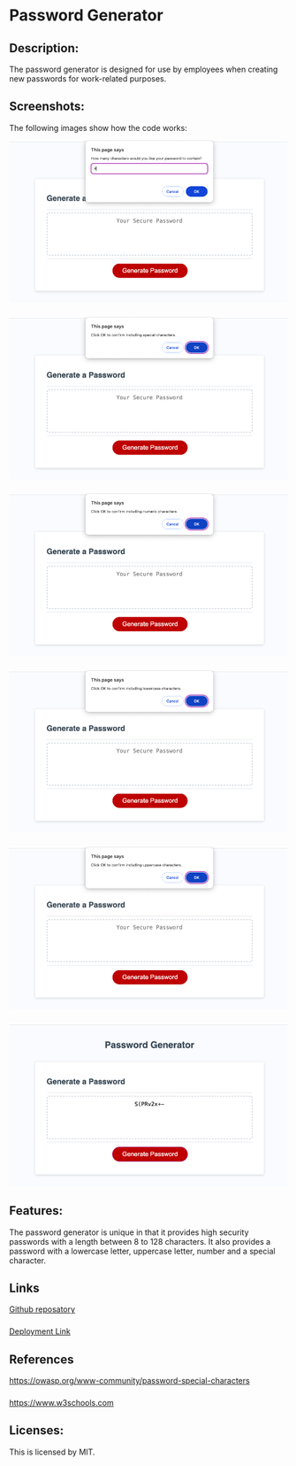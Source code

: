 # Password Generator

## Description:
The password generator is designed for use by employees when creating new passwords for work-related purposes.

## Screenshots:
The following images show how the code works: 

![character length](./assets/character-lenght.png)
###
![special characters](./assets/special-character.png)
###
![numbers](./assets/number.png)
###
![lowercase](./assets/lowecase.png)
###
![uppercase](./assets/uppercase.png)
###
![results](./assets/results.png)

## Features:
The password generator is unique in that it provides high security passwords with a length between 8 to 128 characters. It also provides a password with a lowercase letter, uppercase letter, number and a special character.

## Links
[Github reposatory](https://github.com/Zai-hub/password-generator)
###
[Deployment Link](file:///Users/zainabtouati/Desktop/bootcamp/password-generator/starter/index.html)

## References
https://owasp.org/www-community/password-special-characters
###
https://www.w3schools.com

## Licenses:
This is licensed by MIT. 